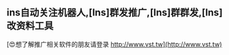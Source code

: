 ## **ins自动关注机器人,**[Ins]**群发推广,**[Ins]**群群发,**[Ins]**改资料工具**

[😍想了解推广相关软件的朋友请登录 http://www.vst.tw](http://www.vst.tw)



